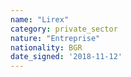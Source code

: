 ```yaml
---
name: "Lirex"
category: private_sector
nature: "Entreprise"
nationality: BGR
date_signed: '2018-11-12'
---
```

    